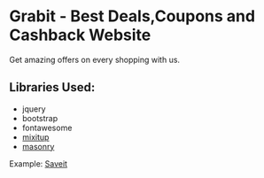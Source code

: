 # Grabit - Best Deals,Coupons and Cashback Website
Get amazing offers on every shopping with us.

## Libraries Used:
* jquery
* bootstrap
* fontawesome
* [mixitup](https://www.kunkalabs.com/mixitup/)
* [masonry](https://masonry.desandro.com/)

Example: [Saveit](https://saveitindia.com/)
